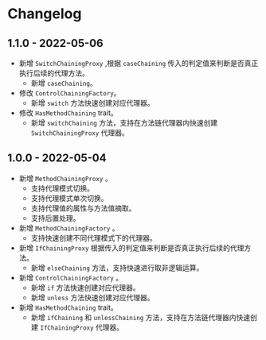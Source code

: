 # Changelog
## 1.1.0 - 2022-05-06

- 新增 `SwitchChainingProxy` ,根据 `caseChaining` 传入的判定值来判断是否真正执行后续的代理方法。
  - 新增 `caseChaining`。
- 修改 `ControlChainingFactory`。
  - 新增 `switch` 方法快速创建对应代理器。
- 修改 `HasMethodChaining` trait。
  - 新增 `switchChaining` 方法，支持在方法链代理器内快速创建 `SwitchChainingProxy` 代理器。

## 1.0.0 - 2022-05-04

- 新增 `MethodChainingProxy` 。
  - 支持代理模式切换。
  - 支持代理模式单次切换。
  - 支持代理值的属性与方法值摘取。
  - 支持后置处理。
- 新增 `MethodChainingFactory` 。
  - 支持快速创建不同代理模式下的代理器。
- 新增 `IfChainingProxy` 根据传入的判定值来判断是否真正执行后续的代理方法。 
  - 新增 `elseChaining` 方法，支持快速进行取非逻辑运算。
- 新增 `ControlChainingFactory` 。
  - 新增 `if` 方法快速创建对应代理器。
  - 新增 `unless` 方法快速创建对应代理器。
- 新增 `HasMethodChaining` trait。
  - 新增 `ifChaining` 和 `unlessChaining` 方法，支持在方法链代理器内快速创建 `IfChainingProxy` 代理器。
